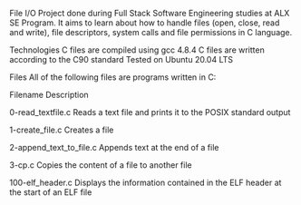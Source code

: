 

File I/O
Project done during Full Stack Software Engineering studies at ALX SE Program.
 It aims to learn about how to handle files (open, close, read and 
write), file descriptors, system calls and file permissions in C language.


Technologies
C files are compiled using gcc 4.8.4
C files are written according to the C90 standard
Tested on Ubuntu 20.04 LTS

Files
All of the following files are programs written in C:





Filename
Description




0-read_textfile.c
Reads a text file and prints it to the POSIX standard output


1-create_file.c
Creates a file


2-append_text_to_file.c
Appends text at the end of a file


3-cp.c
Copies the content of a file to another file


100-elf_header.c
Displays the information contained in the ELF header at the start of an ELF file

